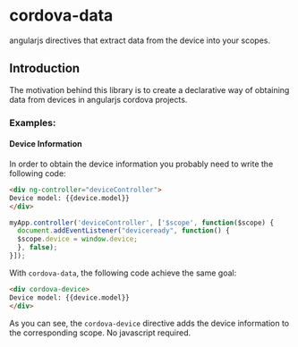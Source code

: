 # cordova-data
angularjs directives that extract data from the device into your scopes.

## Introduction
The motivation behind this library is to create a declarative way of obtaining data from devices in angularjs cordova projects.

### Examples:

#### Device Information
In order to obtain the device information you probably need to write the following code:

```html
<div ng-controller="deviceController">
Device model: {{device.model}}
</div>
```

```js
myApp.controller('deviceController', ['$scope', function($scope) {
  document.addEventListener("deviceready", function() {
  $scope.device = window.device;
  }, false);
}]);
```

With `cordova-data`, the following code achieve the same goal:

```html
<div cordova-device>
Device model: {{device.model}}
</div>
```

As you can see, the `cordova-device` directive adds the device information to the corresponding scope. No javascript required.